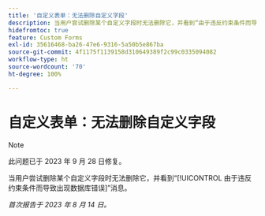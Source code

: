 ```yaml
---
title: '自定义表单：无法删除自定义字段'
description: 当用户尝试删除某个自定义字段时无法删除它，并看到“由于违反约束条件而导致出现数据库错误”消息。
hidefromtoc: true
feature: Custom Forms
exl-id: 35616468-ba26-47e6-9316-5a50b5e867ba
source-git-commit: 4f1175f1139158d310649389f2c99c0335094082
workflow-type: ht
source-wordcount: '70'
ht-degree: 100%

---
```


# 自定义表单：无法删除自定义字段

>[!NOTE]
>
>此问题已于 2023 年 9 月 28 日修复。

当用户尝试删除某个自定义字段时无法删除它，并看到“[!UICONTROL 由于违反约束条件而导致出现数据库错误]”消息。

_首次报告于 2023 年 8 月 14 日。_
